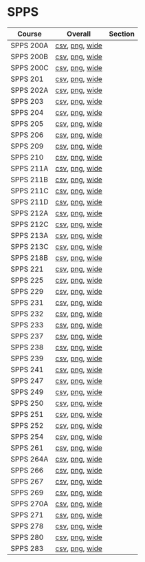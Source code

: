# SPPS

| Course | Overall | Section |
| ------ | ------- | ------- |
| SPPS 200A | [csv](https://github.com/UCSD-Historical-Enrollment-Data/2024Fall/blob/main/overall/SPPS%20200A.csv), [png](https://raw.githubusercontent.com/UCSD-Historical-Enrollment-Data/2024Fall/main/plot_overall/SPPS%20200A.png), [wide](https://raw.githubusercontent.com/UCSD-Historical-Enrollment-Data/2024Fall/main/plot_overall_wide/SPPS%20200A.png) |  |
| SPPS 200B | [csv](https://github.com/UCSD-Historical-Enrollment-Data/2024Fall/blob/main/overall/SPPS%20200B.csv), [png](https://raw.githubusercontent.com/UCSD-Historical-Enrollment-Data/2024Fall/main/plot_overall/SPPS%20200B.png), [wide](https://raw.githubusercontent.com/UCSD-Historical-Enrollment-Data/2024Fall/main/plot_overall_wide/SPPS%20200B.png) |  |
| SPPS 200C | [csv](https://github.com/UCSD-Historical-Enrollment-Data/2024Fall/blob/main/overall/SPPS%20200C.csv), [png](https://raw.githubusercontent.com/UCSD-Historical-Enrollment-Data/2024Fall/main/plot_overall/SPPS%20200C.png), [wide](https://raw.githubusercontent.com/UCSD-Historical-Enrollment-Data/2024Fall/main/plot_overall_wide/SPPS%20200C.png) |  |
| SPPS 201 | [csv](https://github.com/UCSD-Historical-Enrollment-Data/2024Fall/blob/main/overall/SPPS%20201.csv), [png](https://raw.githubusercontent.com/UCSD-Historical-Enrollment-Data/2024Fall/main/plot_overall/SPPS%20201.png), [wide](https://raw.githubusercontent.com/UCSD-Historical-Enrollment-Data/2024Fall/main/plot_overall_wide/SPPS%20201.png) |  |
| SPPS 202A | [csv](https://github.com/UCSD-Historical-Enrollment-Data/2024Fall/blob/main/overall/SPPS%20202A.csv), [png](https://raw.githubusercontent.com/UCSD-Historical-Enrollment-Data/2024Fall/main/plot_overall/SPPS%20202A.png), [wide](https://raw.githubusercontent.com/UCSD-Historical-Enrollment-Data/2024Fall/main/plot_overall_wide/SPPS%20202A.png) |  |
| SPPS 203 | [csv](https://github.com/UCSD-Historical-Enrollment-Data/2024Fall/blob/main/overall/SPPS%20203.csv), [png](https://raw.githubusercontent.com/UCSD-Historical-Enrollment-Data/2024Fall/main/plot_overall/SPPS%20203.png), [wide](https://raw.githubusercontent.com/UCSD-Historical-Enrollment-Data/2024Fall/main/plot_overall_wide/SPPS%20203.png) |  |
| SPPS 204 | [csv](https://github.com/UCSD-Historical-Enrollment-Data/2024Fall/blob/main/overall/SPPS%20204.csv), [png](https://raw.githubusercontent.com/UCSD-Historical-Enrollment-Data/2024Fall/main/plot_overall/SPPS%20204.png), [wide](https://raw.githubusercontent.com/UCSD-Historical-Enrollment-Data/2024Fall/main/plot_overall_wide/SPPS%20204.png) |  |
| SPPS 205 | [csv](https://github.com/UCSD-Historical-Enrollment-Data/2024Fall/blob/main/overall/SPPS%20205.csv), [png](https://raw.githubusercontent.com/UCSD-Historical-Enrollment-Data/2024Fall/main/plot_overall/SPPS%20205.png), [wide](https://raw.githubusercontent.com/UCSD-Historical-Enrollment-Data/2024Fall/main/plot_overall_wide/SPPS%20205.png) |  |
| SPPS 206 | [csv](https://github.com/UCSD-Historical-Enrollment-Data/2024Fall/blob/main/overall/SPPS%20206.csv), [png](https://raw.githubusercontent.com/UCSD-Historical-Enrollment-Data/2024Fall/main/plot_overall/SPPS%20206.png), [wide](https://raw.githubusercontent.com/UCSD-Historical-Enrollment-Data/2024Fall/main/plot_overall_wide/SPPS%20206.png) |  |
| SPPS 209 | [csv](https://github.com/UCSD-Historical-Enrollment-Data/2024Fall/blob/main/overall/SPPS%20209.csv), [png](https://raw.githubusercontent.com/UCSD-Historical-Enrollment-Data/2024Fall/main/plot_overall/SPPS%20209.png), [wide](https://raw.githubusercontent.com/UCSD-Historical-Enrollment-Data/2024Fall/main/plot_overall_wide/SPPS%20209.png) |  |
| SPPS 210 | [csv](https://github.com/UCSD-Historical-Enrollment-Data/2024Fall/blob/main/overall/SPPS%20210.csv), [png](https://raw.githubusercontent.com/UCSD-Historical-Enrollment-Data/2024Fall/main/plot_overall/SPPS%20210.png), [wide](https://raw.githubusercontent.com/UCSD-Historical-Enrollment-Data/2024Fall/main/plot_overall_wide/SPPS%20210.png) |  |
| SPPS 211A | [csv](https://github.com/UCSD-Historical-Enrollment-Data/2024Fall/blob/main/overall/SPPS%20211A.csv), [png](https://raw.githubusercontent.com/UCSD-Historical-Enrollment-Data/2024Fall/main/plot_overall/SPPS%20211A.png), [wide](https://raw.githubusercontent.com/UCSD-Historical-Enrollment-Data/2024Fall/main/plot_overall_wide/SPPS%20211A.png) |  |
| SPPS 211B | [csv](https://github.com/UCSD-Historical-Enrollment-Data/2024Fall/blob/main/overall/SPPS%20211B.csv), [png](https://raw.githubusercontent.com/UCSD-Historical-Enrollment-Data/2024Fall/main/plot_overall/SPPS%20211B.png), [wide](https://raw.githubusercontent.com/UCSD-Historical-Enrollment-Data/2024Fall/main/plot_overall_wide/SPPS%20211B.png) |  |
| SPPS 211C | [csv](https://github.com/UCSD-Historical-Enrollment-Data/2024Fall/blob/main/overall/SPPS%20211C.csv), [png](https://raw.githubusercontent.com/UCSD-Historical-Enrollment-Data/2024Fall/main/plot_overall/SPPS%20211C.png), [wide](https://raw.githubusercontent.com/UCSD-Historical-Enrollment-Data/2024Fall/main/plot_overall_wide/SPPS%20211C.png) |  |
| SPPS 211D | [csv](https://github.com/UCSD-Historical-Enrollment-Data/2024Fall/blob/main/overall/SPPS%20211D.csv), [png](https://raw.githubusercontent.com/UCSD-Historical-Enrollment-Data/2024Fall/main/plot_overall/SPPS%20211D.png), [wide](https://raw.githubusercontent.com/UCSD-Historical-Enrollment-Data/2024Fall/main/plot_overall_wide/SPPS%20211D.png) |  |
| SPPS 212A | [csv](https://github.com/UCSD-Historical-Enrollment-Data/2024Fall/blob/main/overall/SPPS%20212A.csv), [png](https://raw.githubusercontent.com/UCSD-Historical-Enrollment-Data/2024Fall/main/plot_overall/SPPS%20212A.png), [wide](https://raw.githubusercontent.com/UCSD-Historical-Enrollment-Data/2024Fall/main/plot_overall_wide/SPPS%20212A.png) |  |
| SPPS 212C | [csv](https://github.com/UCSD-Historical-Enrollment-Data/2024Fall/blob/main/overall/SPPS%20212C.csv), [png](https://raw.githubusercontent.com/UCSD-Historical-Enrollment-Data/2024Fall/main/plot_overall/SPPS%20212C.png), [wide](https://raw.githubusercontent.com/UCSD-Historical-Enrollment-Data/2024Fall/main/plot_overall_wide/SPPS%20212C.png) |  |
| SPPS 213A | [csv](https://github.com/UCSD-Historical-Enrollment-Data/2024Fall/blob/main/overall/SPPS%20213A.csv), [png](https://raw.githubusercontent.com/UCSD-Historical-Enrollment-Data/2024Fall/main/plot_overall/SPPS%20213A.png), [wide](https://raw.githubusercontent.com/UCSD-Historical-Enrollment-Data/2024Fall/main/plot_overall_wide/SPPS%20213A.png) |  |
| SPPS 213C | [csv](https://github.com/UCSD-Historical-Enrollment-Data/2024Fall/blob/main/overall/SPPS%20213C.csv), [png](https://raw.githubusercontent.com/UCSD-Historical-Enrollment-Data/2024Fall/main/plot_overall/SPPS%20213C.png), [wide](https://raw.githubusercontent.com/UCSD-Historical-Enrollment-Data/2024Fall/main/plot_overall_wide/SPPS%20213C.png) |  |
| SPPS 218B | [csv](https://github.com/UCSD-Historical-Enrollment-Data/2024Fall/blob/main/overall/SPPS%20218B.csv), [png](https://raw.githubusercontent.com/UCSD-Historical-Enrollment-Data/2024Fall/main/plot_overall/SPPS%20218B.png), [wide](https://raw.githubusercontent.com/UCSD-Historical-Enrollment-Data/2024Fall/main/plot_overall_wide/SPPS%20218B.png) |  |
| SPPS 221 | [csv](https://github.com/UCSD-Historical-Enrollment-Data/2024Fall/blob/main/overall/SPPS%20221.csv), [png](https://raw.githubusercontent.com/UCSD-Historical-Enrollment-Data/2024Fall/main/plot_overall/SPPS%20221.png), [wide](https://raw.githubusercontent.com/UCSD-Historical-Enrollment-Data/2024Fall/main/plot_overall_wide/SPPS%20221.png) |  |
| SPPS 225 | [csv](https://github.com/UCSD-Historical-Enrollment-Data/2024Fall/blob/main/overall/SPPS%20225.csv), [png](https://raw.githubusercontent.com/UCSD-Historical-Enrollment-Data/2024Fall/main/plot_overall/SPPS%20225.png), [wide](https://raw.githubusercontent.com/UCSD-Historical-Enrollment-Data/2024Fall/main/plot_overall_wide/SPPS%20225.png) |  |
| SPPS 229 | [csv](https://github.com/UCSD-Historical-Enrollment-Data/2024Fall/blob/main/overall/SPPS%20229.csv), [png](https://raw.githubusercontent.com/UCSD-Historical-Enrollment-Data/2024Fall/main/plot_overall/SPPS%20229.png), [wide](https://raw.githubusercontent.com/UCSD-Historical-Enrollment-Data/2024Fall/main/plot_overall_wide/SPPS%20229.png) |  |
| SPPS 231 | [csv](https://github.com/UCSD-Historical-Enrollment-Data/2024Fall/blob/main/overall/SPPS%20231.csv), [png](https://raw.githubusercontent.com/UCSD-Historical-Enrollment-Data/2024Fall/main/plot_overall/SPPS%20231.png), [wide](https://raw.githubusercontent.com/UCSD-Historical-Enrollment-Data/2024Fall/main/plot_overall_wide/SPPS%20231.png) |  |
| SPPS 232 | [csv](https://github.com/UCSD-Historical-Enrollment-Data/2024Fall/blob/main/overall/SPPS%20232.csv), [png](https://raw.githubusercontent.com/UCSD-Historical-Enrollment-Data/2024Fall/main/plot_overall/SPPS%20232.png), [wide](https://raw.githubusercontent.com/UCSD-Historical-Enrollment-Data/2024Fall/main/plot_overall_wide/SPPS%20232.png) |  |
| SPPS 233 | [csv](https://github.com/UCSD-Historical-Enrollment-Data/2024Fall/blob/main/overall/SPPS%20233.csv), [png](https://raw.githubusercontent.com/UCSD-Historical-Enrollment-Data/2024Fall/main/plot_overall/SPPS%20233.png), [wide](https://raw.githubusercontent.com/UCSD-Historical-Enrollment-Data/2024Fall/main/plot_overall_wide/SPPS%20233.png) |  |
| SPPS 237 | [csv](https://github.com/UCSD-Historical-Enrollment-Data/2024Fall/blob/main/overall/SPPS%20237.csv), [png](https://raw.githubusercontent.com/UCSD-Historical-Enrollment-Data/2024Fall/main/plot_overall/SPPS%20237.png), [wide](https://raw.githubusercontent.com/UCSD-Historical-Enrollment-Data/2024Fall/main/plot_overall_wide/SPPS%20237.png) |  |
| SPPS 238 | [csv](https://github.com/UCSD-Historical-Enrollment-Data/2024Fall/blob/main/overall/SPPS%20238.csv), [png](https://raw.githubusercontent.com/UCSD-Historical-Enrollment-Data/2024Fall/main/plot_overall/SPPS%20238.png), [wide](https://raw.githubusercontent.com/UCSD-Historical-Enrollment-Data/2024Fall/main/plot_overall_wide/SPPS%20238.png) |  |
| SPPS 239 | [csv](https://github.com/UCSD-Historical-Enrollment-Data/2024Fall/blob/main/overall/SPPS%20239.csv), [png](https://raw.githubusercontent.com/UCSD-Historical-Enrollment-Data/2024Fall/main/plot_overall/SPPS%20239.png), [wide](https://raw.githubusercontent.com/UCSD-Historical-Enrollment-Data/2024Fall/main/plot_overall_wide/SPPS%20239.png) |  |
| SPPS 241 | [csv](https://github.com/UCSD-Historical-Enrollment-Data/2024Fall/blob/main/overall/SPPS%20241.csv), [png](https://raw.githubusercontent.com/UCSD-Historical-Enrollment-Data/2024Fall/main/plot_overall/SPPS%20241.png), [wide](https://raw.githubusercontent.com/UCSD-Historical-Enrollment-Data/2024Fall/main/plot_overall_wide/SPPS%20241.png) |  |
| SPPS 247 | [csv](https://github.com/UCSD-Historical-Enrollment-Data/2024Fall/blob/main/overall/SPPS%20247.csv), [png](https://raw.githubusercontent.com/UCSD-Historical-Enrollment-Data/2024Fall/main/plot_overall/SPPS%20247.png), [wide](https://raw.githubusercontent.com/UCSD-Historical-Enrollment-Data/2024Fall/main/plot_overall_wide/SPPS%20247.png) |  |
| SPPS 249 | [csv](https://github.com/UCSD-Historical-Enrollment-Data/2024Fall/blob/main/overall/SPPS%20249.csv), [png](https://raw.githubusercontent.com/UCSD-Historical-Enrollment-Data/2024Fall/main/plot_overall/SPPS%20249.png), [wide](https://raw.githubusercontent.com/UCSD-Historical-Enrollment-Data/2024Fall/main/plot_overall_wide/SPPS%20249.png) |  |
| SPPS 250 | [csv](https://github.com/UCSD-Historical-Enrollment-Data/2024Fall/blob/main/overall/SPPS%20250.csv), [png](https://raw.githubusercontent.com/UCSD-Historical-Enrollment-Data/2024Fall/main/plot_overall/SPPS%20250.png), [wide](https://raw.githubusercontent.com/UCSD-Historical-Enrollment-Data/2024Fall/main/plot_overall_wide/SPPS%20250.png) |  |
| SPPS 251 | [csv](https://github.com/UCSD-Historical-Enrollment-Data/2024Fall/blob/main/overall/SPPS%20251.csv), [png](https://raw.githubusercontent.com/UCSD-Historical-Enrollment-Data/2024Fall/main/plot_overall/SPPS%20251.png), [wide](https://raw.githubusercontent.com/UCSD-Historical-Enrollment-Data/2024Fall/main/plot_overall_wide/SPPS%20251.png) |  |
| SPPS 252 | [csv](https://github.com/UCSD-Historical-Enrollment-Data/2024Fall/blob/main/overall/SPPS%20252.csv), [png](https://raw.githubusercontent.com/UCSD-Historical-Enrollment-Data/2024Fall/main/plot_overall/SPPS%20252.png), [wide](https://raw.githubusercontent.com/UCSD-Historical-Enrollment-Data/2024Fall/main/plot_overall_wide/SPPS%20252.png) |  |
| SPPS 254 | [csv](https://github.com/UCSD-Historical-Enrollment-Data/2024Fall/blob/main/overall/SPPS%20254.csv), [png](https://raw.githubusercontent.com/UCSD-Historical-Enrollment-Data/2024Fall/main/plot_overall/SPPS%20254.png), [wide](https://raw.githubusercontent.com/UCSD-Historical-Enrollment-Data/2024Fall/main/plot_overall_wide/SPPS%20254.png) |  |
| SPPS 261 | [csv](https://github.com/UCSD-Historical-Enrollment-Data/2024Fall/blob/main/overall/SPPS%20261.csv), [png](https://raw.githubusercontent.com/UCSD-Historical-Enrollment-Data/2024Fall/main/plot_overall/SPPS%20261.png), [wide](https://raw.githubusercontent.com/UCSD-Historical-Enrollment-Data/2024Fall/main/plot_overall_wide/SPPS%20261.png) |  |
| SPPS 264A | [csv](https://github.com/UCSD-Historical-Enrollment-Data/2024Fall/blob/main/overall/SPPS%20264A.csv), [png](https://raw.githubusercontent.com/UCSD-Historical-Enrollment-Data/2024Fall/main/plot_overall/SPPS%20264A.png), [wide](https://raw.githubusercontent.com/UCSD-Historical-Enrollment-Data/2024Fall/main/plot_overall_wide/SPPS%20264A.png) |  |
| SPPS 266 | [csv](https://github.com/UCSD-Historical-Enrollment-Data/2024Fall/blob/main/overall/SPPS%20266.csv), [png](https://raw.githubusercontent.com/UCSD-Historical-Enrollment-Data/2024Fall/main/plot_overall/SPPS%20266.png), [wide](https://raw.githubusercontent.com/UCSD-Historical-Enrollment-Data/2024Fall/main/plot_overall_wide/SPPS%20266.png) |  |
| SPPS 267 | [csv](https://github.com/UCSD-Historical-Enrollment-Data/2024Fall/blob/main/overall/SPPS%20267.csv), [png](https://raw.githubusercontent.com/UCSD-Historical-Enrollment-Data/2024Fall/main/plot_overall/SPPS%20267.png), [wide](https://raw.githubusercontent.com/UCSD-Historical-Enrollment-Data/2024Fall/main/plot_overall_wide/SPPS%20267.png) |  |
| SPPS 269 | [csv](https://github.com/UCSD-Historical-Enrollment-Data/2024Fall/blob/main/overall/SPPS%20269.csv), [png](https://raw.githubusercontent.com/UCSD-Historical-Enrollment-Data/2024Fall/main/plot_overall/SPPS%20269.png), [wide](https://raw.githubusercontent.com/UCSD-Historical-Enrollment-Data/2024Fall/main/plot_overall_wide/SPPS%20269.png) |  |
| SPPS 270A | [csv](https://github.com/UCSD-Historical-Enrollment-Data/2024Fall/blob/main/overall/SPPS%20270A.csv), [png](https://raw.githubusercontent.com/UCSD-Historical-Enrollment-Data/2024Fall/main/plot_overall/SPPS%20270A.png), [wide](https://raw.githubusercontent.com/UCSD-Historical-Enrollment-Data/2024Fall/main/plot_overall_wide/SPPS%20270A.png) |  |
| SPPS 271 | [csv](https://github.com/UCSD-Historical-Enrollment-Data/2024Fall/blob/main/overall/SPPS%20271.csv), [png](https://raw.githubusercontent.com/UCSD-Historical-Enrollment-Data/2024Fall/main/plot_overall/SPPS%20271.png), [wide](https://raw.githubusercontent.com/UCSD-Historical-Enrollment-Data/2024Fall/main/plot_overall_wide/SPPS%20271.png) |  |
| SPPS 278 | [csv](https://github.com/UCSD-Historical-Enrollment-Data/2024Fall/blob/main/overall/SPPS%20278.csv), [png](https://raw.githubusercontent.com/UCSD-Historical-Enrollment-Data/2024Fall/main/plot_overall/SPPS%20278.png), [wide](https://raw.githubusercontent.com/UCSD-Historical-Enrollment-Data/2024Fall/main/plot_overall_wide/SPPS%20278.png) |  |
| SPPS 280 | [csv](https://github.com/UCSD-Historical-Enrollment-Data/2024Fall/blob/main/overall/SPPS%20280.csv), [png](https://raw.githubusercontent.com/UCSD-Historical-Enrollment-Data/2024Fall/main/plot_overall/SPPS%20280.png), [wide](https://raw.githubusercontent.com/UCSD-Historical-Enrollment-Data/2024Fall/main/plot_overall_wide/SPPS%20280.png) |  |
| SPPS 283 | [csv](https://github.com/UCSD-Historical-Enrollment-Data/2024Fall/blob/main/overall/SPPS%20283.csv), [png](https://raw.githubusercontent.com/UCSD-Historical-Enrollment-Data/2024Fall/main/plot_overall/SPPS%20283.png), [wide](https://raw.githubusercontent.com/UCSD-Historical-Enrollment-Data/2024Fall/main/plot_overall_wide/SPPS%20283.png) |  |
